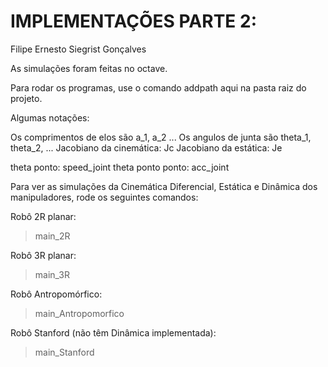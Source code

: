 # IMPLEMENTAÇÕES PARTE 2:

Filipe Ernesto Siegrist Gonçalves

As simulações foram feitas no octave.

Para rodar os programas, use o comando addpath aqui na pasta raiz do projeto.

Algumas notações:

Os comprimentos de elos são a_1, a_2 ...
Os angulos de junta são theta_1, theta_2, ...
Jacobiano da cinemática: Jc
Jacobiano da estática: Je 

theta ponto: speed_joint
theta ponto ponto: acc_joint

Para ver as simulações da Cinemática Diferencial, Estática e Dinâmica dos manipuladores, rode os seguintes comandos:

Robô 2R planar:
>main_2R

Robô 3R planar:
>main_3R

Robô Antropomórfico:
>main_Antropomorfico

Robô Stanford (não têm Dinâmica implementada):
>main_Stanford